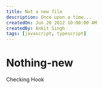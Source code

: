 ```yaml
---
title: Not a new file
description: Once upon a time...
createdOn: Jun 20 2012 10:00:00 AM
createdBy: Ankit Singh
tags: [javascript, typescript]
---
```


# Nothing-new

Checking Hook
